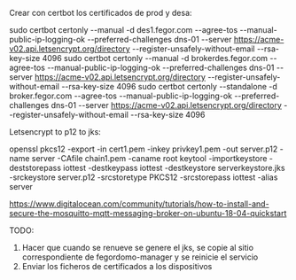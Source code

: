 Crear con certbot los certificados de prod y desa:

sudo certbot certonly --manual -d des1.fegor.com --agree-tos --manual-public-ip-logging-ok --preferred-challenges dns-01 --server https://acme-v02.api.letsencrypt.org/directory --register-unsafely-without-email --rsa-key-size 4096
sudo certbot certonly --manual -d brokerdes.fegor.com --agree-tos --manual-public-ip-logging-ok --preferred-challenges dns-01 --server https://acme-v02.api.letsencrypt.org/directory --register-unsafely-without-email --rsa-key-size 4096
sudo certbot certonly --standalone -d broker.fegor.com --agree-tos --manual-public-ip-logging-ok --preferred-challenges dns-01 --server https://acme-v02.api.letsencrypt.org/directory --register-unsafely-without-email --rsa-key-size 4096

Letsencrypt to p12 to jks:

openssl pkcs12 -export -in cert1.pem -inkey privkey1.pem -out server.p12 -name server -CAfile chain1.pem -caname root
keytool -importkeystore -deststorepass iottest -destkeypass iottest -destkeystore serverkeystore.jks -srckeystore server.p12 -srcstoretype PKCS12 -srcstorepass iottest -alias server

https://www.digitalocean.com/community/tutorials/how-to-install-and-secure-the-mosquitto-mqtt-messaging-broker-on-ubuntu-18-04-quickstart

TODO:
1. Hacer que cuando se renueve se genere el jks, se copie al sitio correspondiente de fegordomo-manager y se reinicie el servicio
2. Enviar los ficheros de certificados a los dispositivos
